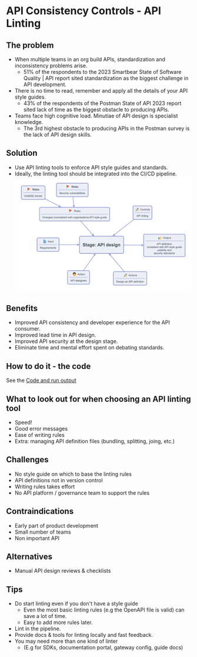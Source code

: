 # API Consistency Controls - API Linting

## The problem
- When multiple teams in an org build APIs, standardization and inconsistency problems arise.  
  - 51% of the respondents to the 2023 Smartbear State of Software Quality | API report sited standardization as the biggest challenge in API development.
- There is no time to read, remember and apply all the details of your API style guides. 
  - 43% of the respondents of the Postman State of API 2023 report sited lack of time as the biggest obstacle to producing APIs.
- Teams face high cognitive load. Minutiae of API design is specialist knowledge.
  - The 3rd highest obstacle to producing APIs in the Postman survey is the lack of API design skills.

## Solution
- Use API linting tools to enforce API style guides and standards. 
- Ideally, the linting tool should be integrated into the CI/CD pipeline.
  ![API Linting Control](./api_linting.png)

## Benefits
- Improved API consistency and developer experience for the API consumer.
- Improved lead time in API design. 
- Improved API security at the design stage. 
- Eliminate time and mental effort spent on debating standards.

## How to do it - the code
See the [Code and run output](./.github/workflows/api-consistency.yml)

## What to look out for when choosing an API linting tool
- Speed! 
- Good error messages
- Ease of writing rules
- Extra: managing API definition files (bundling, splitting, joing, etc.)

## Challenges
- No style guide on which to base the linting rules
- API definitions not in version control
- Writing rules takes effort
- No API platform / governance team to support the rules

## Contraindications
- Early part of product development
- Small number of teams
- Non important API

## Alternatives
- Manual API design reviews & checklists

## Tips 
- Do start linting even if you don't have a style guide
  - Even the most basic linting rules (e.g the OpenAPI file is valid) can save a lot of time.
  - Easy to add more rules later.
- Lint in the pipeline. 
- Provide docs & tools for linting locally and fast feedback.
- You may need more than one kind of linter 
  - (E.g for SDKs, documentation portal, gateway config, guide docs)
